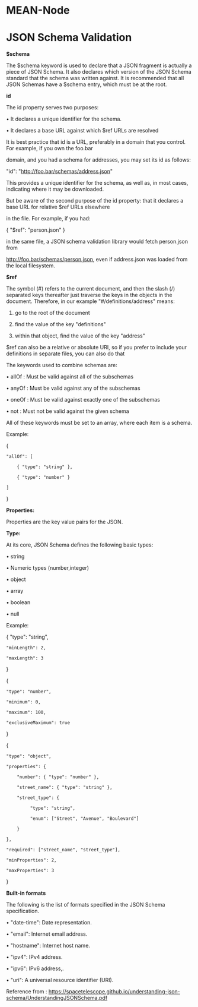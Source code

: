 # MEAN-Node

# **JSON Schema Validation**


**$schema**

The $schema keyword is used to declare that a JSON fragment is actually a piece of JSON Schema. It also declares
which version of the JSON Schema standard that the schema was written against.
It is recommended that all JSON Schemas have a $schema entry, which must be at the root. 


**id**


The id property serves two purposes:

• It declares a unique identifier for the schema.

• It declares a base URL against which $ref URLs are resolved

It is best practice that id is a URL, preferably in a domain that you control. For example, if you own the foo.bar

domain, and you had a schema for addresses, you may set its id as follows:

"id": "http://foo.bar/schemas/address.json"

This provides a unique identifier for the schema, as well as, in most cases, indicating where it may be downloaded.

But be aware of the second purpose of the id property: that it declares a base URL for relative $ref URLs elsewhere

in the file. For example, if you had:

{ "$ref": "person.json" }

in the same file, a JSON schema validation library would fetch person.json from

http://foo.bar/schemas/person.json, even if address.json was loaded from the local filesystem.


**$ref**


The symbol (#) refers to the current document, and then the slash (/) separated keys thereafter just traverse
the keys in the objects in the document. Therefore, in our example "#/definitions/address" means:

1. go to the root of the document

2. find the value of the key "definitions"

3. within that object, find the value of the key "address"

$ref can also be a relative or absolute URI, so if you prefer to include your definitions in separate files, you can also
do that


The keywords used to combine schemas are:


• allOf : Must be valid against all of the subschemas

• anyOf : Must be valid against any of the subschemas

• oneOf : Must be valid against exactly one of the subschemas

• not : Must not be valid against the given schema

All of these keywords must be set to an array, where each item is a schema.

Example:

{

    "allOf": [

        { "type": "string" },

        { "type": "number" }

    ]

}

**Properties:**

Properties are the key value pairs for the JSON.


 **Type:**

At its core, JSON Schema defines the following basic types:

• string 

• Numeric types (number,integer)

• object 

• array 

• boolean 

• null 

Example:

{
    "type": "string",

    "minLength": 2,

    "maxLength": 3
}

{ 

    "type": "number",

    "minimum": 0,

    "maximum": 100,

    "exclusiveMaximum": true

}

{

    "type": "object",

    "properties": {

        "number": { "type": "number" },

        "street_name": { "type": "string" },

        "street_type": {

             "type": "string",

             "enum": ["Street", "Avenue", "Boulevard"]

        }

    },

    "required": ["street_name", "street_type"],

    "minProperties": 2,

    "maxProperties": 3

}


**Built-in formats**


The following is the list of formats specified in the JSON Schema specification.

• "date-time": Date representation.

• "email": Internet email address.

• "hostname": Internet host name.

• "ipv4": IPv4 address.

• "ipv6": IPv6 address,.

• "uri": A universal resource identifier (URI).

Reference from : https://spacetelescope.github.io/understanding-json-schema/UnderstandingJSONSchema.pdf